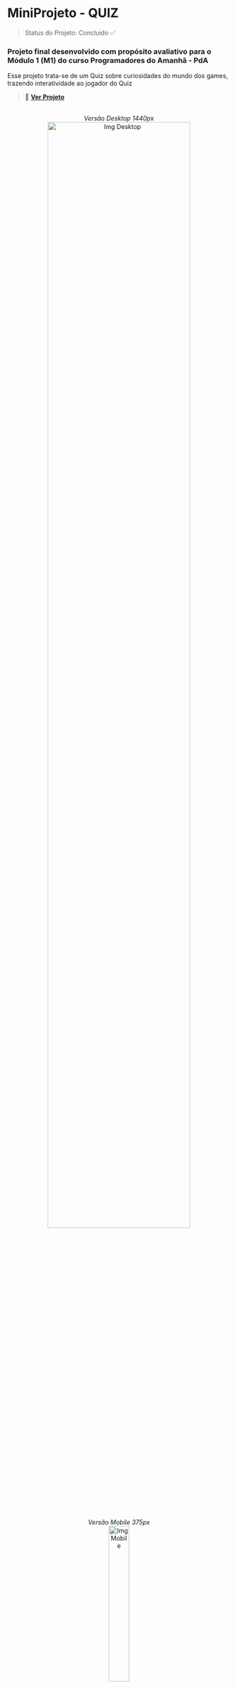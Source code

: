 <h1>MiniProjeto - QUIZ</h1>
 
 > Status do Projeto: Concluido ✅

### Projeto final desenvolvido com propósito avaliativo para o Módulo 1 (M1) do curso Programadores do Amanhã - PdA

<p>Esse projeto trata-se de um Quiz sobre curiosidades do mundo dos games, trazendo interatividade ao jogador do Quiz</P>


> 🔗 **[Ver Projeto](https://quiz-mini-projeto-pd-a.vercel.app)**

<div align='center'>
<br>
<em>Versão Desktop 1440px</em><br>
 <img alt="Img Desktop" height="80%" width="80%" src="https://github.com/Jamyle-Elen/QUIZ-MiniProjeto-PdA/assets/110051309/5923de74-e502-4b83-be8b-9ad606320ec1">

 <br><em>Versão Mobile 375px</em><br>
 <img alt="Img Mobile" height="30%" width="30%" src="https://github.com/Jamyle-Elen/QUIZ-MiniProjeto-PdA/assets/110051309/eeffc978-37d2-4512-9acc-2c499f20f388">
  
</div>

* Responsividade ✓
* Organização ✓
* Limpeza de pastas ✓
<br>

<h1>Tecnologias Utilizadas 💻</h1>

### Para esse projeto utilizamos as seguintes tecnologias :

![HTML Linguagem](https://img.shields.io/badge/HTML5-E34F26?style=for-the-badge&logo=html5&logoColor=white)
![HTML Linguagem](https://img.shields.io/badge/CSS3-1572B6?style=for-the-badge&logo=css3&logoColor=white)
![HTML Linguagem](https://img.shields.io/badge/JavaScript-F7DF1E?style=for-the-badge&logo=javascript&logoColor=black)

<br><h2>Participaram deste Projeto:</h2>

| [<img src="https://avatars.githubusercontent.com/u/116441023?v=4" width=115 > <br> <sub> Maeldson Calvacante </sub>](https://github.com/Link_do_Perfil_Participante3) | [<img src="https://cdn.discordapp.com/attachments/1207018705842872381/1207019230529069167/IMG_20231204_235824_399.jpg?ex=65de1f41&is=65cbaa41&hm=6655a6b9e2bbca7ea6f8c4c726c71a9d310aceedf45d84c7d603723cd5871f39&" width=115 > <br> <sub> Samuel Cesar </sub>](https://github.com/Link_do_Perfil_Participante2) | [<img src="https://lh3.googleusercontent.com/pw/ABLVV851n94bkVwOILtrPhL5PCShXdho1rgwDuiHbLClQ2IV-hmfK3mLeG4DFx4-2UhghpalsvYsyb1SqkGiLIhdgh8i_EgzsscEq4p1VcU7eyf4esr8SVtsYNfVtf4VquClH9Fb_lKlWLtLTv4tuRLaBJbU8M0Oegs30fuEvOub9VpKbwk3WNiYmLCGdu-NerkbElxhCzRoDZdA7UPh0cgVnB2Wsqx9Hg5YeGkwNdEp7gmTz-sVwYZJF7byoCOC-4ureBBOKPcuP0xFjrbmbMk07dElNi84MIAVapB7O2lGXyTIrdXkKxQe242YaLhZa0RkuX2GhNjuc5Db8vWZXkYvPRBW_MKzJjQ3yFdh7Q-9df3ORuWMy8myNOE6JxiaCt64DAK1jihBo2-i4v9K3OXD5AwqDMULTEjxGZRvI3PM8FIBNHymn5zf8BaJNRzNy6t7ILY2QcWsC4UbPMeDLU0-LFnOoaWt9uumvdO5JdAMxf8eluHCUWE0FVmX680Yvoh1hXnk5ztcSHTUMS1RL42EFSh6u8WGalgAYF9VtckYD2imuwoWbNJwGT7jWdD85rAz-nZL3kEKK_m4sxYIvVucZEJsLWPYvpYrrX7GrxOFvoPpO92MRTPFDnnH6MhxIk390BJfy9yiBnvoKSPZNKfhWeNOHxlmczaCorHBzSANnbEO7iFmVznQ6bt-jTYMnpoV35_yNYQq4ezzuRdhLxDshuQ-Y8kpuHM5-3wuePyNrjG5wLDrKrE9xAVPxfFRQedz0H865lNY9dtkw2ORAaoWE9oALeWXYh1hskkINZlQGNM5wvzwXAeKwV6FYxOE6gFGPW3rWqMpZbQE4DCZfVCs4fvFldDjsUpiOGrhDry3Ri4FxRZhBcnYY3EMJuH-AfGJJ3vcYNKtVS8FG0oB3hGuNR6SBBJFa2N8ihGlP3N9XZEZrWD3knHbiOCQ77AqqA=w519-h923-s-no-gm?authuser=0" width=115 > <br> <sub> Victor Fernando </sub>](https://github.com/Link_do_Perfil_Participante3) | [<img src="Link_da_Imagem_Participante4" width=115 > <br> <sub> Sara Luiza </sub>](https://github.com/Link_do_Perfil_Participante4) | [<img src="https://github.com/Jamyle-Elen/QUIZ-MiniProjeto-PdA/assets/110051309/907eb6e1-9bb2-4dc9-8a77-eb70c0fea7c6" width=115 > <br> <sub> Jamyle Elen </sub>](https://github.com/Jamyle-Elen) |
| :---: | :---: | :---: | :---: | :---: |

